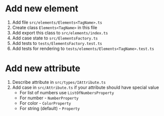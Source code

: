 # Add new element

1. Add file `src/elements/Elements<TagName>.ts`
1. Create class `Elements<TagName>` in this file
1. Add export this class to `src/elements/index.ts`
1. Add case state to `src/ElementsFactory.ts`
1. Add tests to `tests/ElementsFactory.test.ts`
1. Add tests for rendering to `tests/elements/Elements<TagName>.test.ts`

# Add new attribute

1. Describe attribute in `src/types/IAttribute.ts`
1. Add case in `src/Attribute.ts` if your attribute should have special value
    - For list of numbers use `ListOfNumbersProperty`
    - For number - `NumberProperty`
    - For color - `ColorProperty`
    - For string (default) - `Property`
